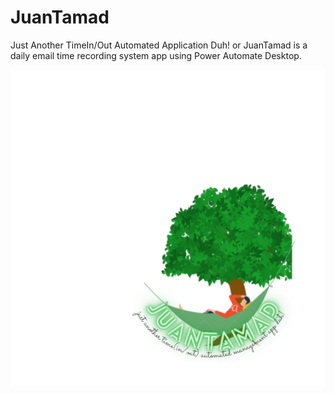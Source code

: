 # JuanTamad 

Just Another TimeIn/Out Automated Application Duh! or JuanTamad is a daily email time recording system app using Power Automate Desktop. 
<p align="center">
  <img src="_poster.png" />
</p>

